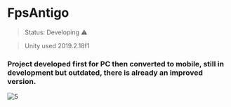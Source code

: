 # FpsAntigo

>Status: Developing ⚠️

>Unity used 2019.2.18f1

### Project developed first for PC then converted to mobile, still in development but outdated, there is already an improved version.

![5](https://user-images.githubusercontent.com/79748858/111015890-a19b4d80-8389-11eb-8466-6000d1235dc9.png)
